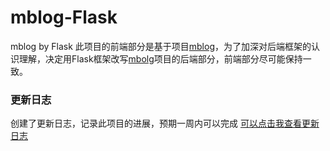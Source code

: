 # mblog-Flask
mblog by Flask
此项目的前端部分是基于项目[mblog][0]，为了加深对后端框架的认识理解，决定用Flask框架改写[mbolg][0]项目的后端部分，前端部分尽可能保持一致。

### 更新日志
创建了更新日志，记录此项目的进展，预期一周内可以完成
[可以点击我查看更新日志][1]




[0]: https://github.com/moling3650/mblog
[1]: https://github.com/moling3650/mblog-Flask/blob/master/CHANGELOG.md
